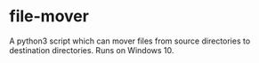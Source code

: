 # file-mover
A python3 script which can mover files from source directories to destination directories. Runs on Windows 10.
